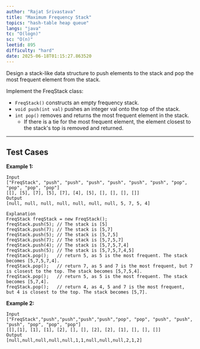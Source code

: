 ```yaml
---
author: "Rajat Srivastava"
title: "Maximum Frequency Stack"
topics: "hash-table heap queue"
langs: "java"
tc: "O(logn)"
sc: "O(n)"
leetid: 895
difficulty: "hard"
date: 2025-06-18T01:15:27.863520
---
```


Design a stack-like data structure to push elements to the stack and pop the most frequent element from the stack.

Implement the FreqStack class:
- `FreqStack()` constructs an empty frequency stack. 
- `void push(int val)` pushes an integer val onto the top of the stack. 
- `int pop()` removes and returns the most frequent element in the stack. 
  - If there is a tie for the most frequent element, the element closest to the stack's top is removed and returned.

---

## Test Cases

**Example 1:** 
```
Input
["FreqStack", "push", "push", "push", "push", "push", "push", "pop", "pop", "pop", "pop"]
[[], [5], [7], [5], [7], [4], [5], [], [], [], []]
Output
[null, null, null, null, null, null, null, 5, 7, 5, 4]

Explanation
FreqStack freqStack = new FreqStack();
freqStack.push(5); // The stack is [5]
freqStack.push(7); // The stack is [5,7]
freqStack.push(5); // The stack is [5,7,5]
freqStack.push(7); // The stack is [5,7,5,7]
freqStack.push(4); // The stack is [5,7,5,7,4]
freqStack.push(5); // The stack is [5,7,5,7,4,5]
freqStack.pop();   // return 5, as 5 is the most frequent. The stack becomes [5,7,5,7,4].
freqStack.pop();   // return 7, as 5 and 7 is the most frequent, but 7 is closest to the top. The stack becomes [5,7,5,4].
freqStack.pop();   // return 5, as 5 is the most frequent. The stack becomes [5,7,4].
freqStack.pop();   // return 4, as 4, 5 and 7 is the most frequent, but 4 is closest to the top. The stack becomes [5,7].
```

**Example 2:** 
```
Input
["FreqStack","push","push","push","push","pop", "pop", "push", "push", "push", "pop", "pop", "pop"]
[[],[1], [1], [1], [2], [], [], [2], [2], [1], [], [], []]
Output
[null,null,null,null,null,1,1,null,null,null,2,1,2]
```